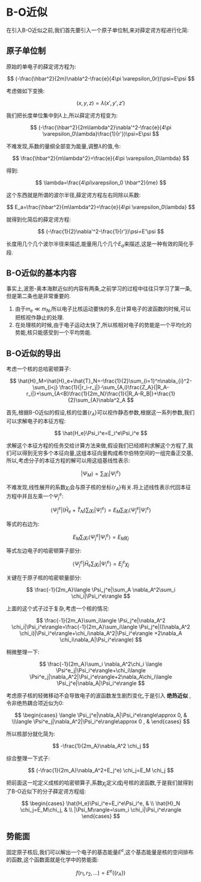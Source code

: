 # B-O近似

在引入B-O近似之前,我们首先要引入一个原子单位制,来对薛定谔方程进行化简:

## 原子单位制

原始的单电子的薛定谔方程为:

$$
(-\frac{\hbar^2}{2m}\nabla^2-\frac{e}{4\pi \varepsilon_0r})\psi=E\psi
$$

考虑做如下变换:

$$
(x,y,z)=\lambda(x',y',z')
$$

我们把长度单位集中到$\lambda$上,所以薛定谔方程变为:

$$
(-\frac{\hbar^2}{2m\lambda^2}\nabla'^2-\frac{e}{4\pi \varepsilon_0\lambda}\frac{1}{r'})\psi=E\psi
$$

不难发现,系数的量纲全部变为能量,调整$\lambda$的值,令:

$$
\frac{\hbar^2}{m\lambda^2}=\frac{e}{4\pi \varepsilon_0\lambda}
$$

得到:

$$
\lambda=\frac{4\pi\varepsilon_0 \hbar^2}{me}
$$

这个东西就是所谓的波尔半径,薛定谔方程左右同除以系数:

$$
E_a=\frac{\hbar^2}{m\lambda^2}=\frac{e}{4\pi \varepsilon_0\lambda}
$$

就得到化简后的薛定谔方程:

$$
(-\frac{1}{2}\nabla'^2-\frac{1}{r'})\psi=E'\psi
$$

长度用几个几个波尔半径来描述,能量用几个几个$E_a$来描述,这是一种有效的简化手段.

## B-O近似的基本内容

事实上,波恩-奥本海默近似的内容有两条,之前学习的过程中往往只学习了第一条,但是第二条也是非常重要的.

1. 由于$m_e\ll m_N$,所以电子比核运动要快的多,在计算电子的波函数的时候,可以把核视作静止的处理.
2. 在处理核的时候,由于电子运动太快了,所以核相对电子的势能是一个平均化的势能,核只能感受到一个平均势能.

## B-O近似的导出

考虑一个核的总哈密顿算子:

$$
\hat{H}_M=\hat{H}_e+\hat{T}_N=-\frac{1}{2}\sum_{i=1}^n\nabla_{i}^2-\sum_{i<j} \frac{1}{|r_i-r_j|}-\sum_{A,i}\frac{Z_A}{|R_A-r_i|}+\sum_{A<B}\frac{1}{2m_N}\frac{1}{|R_A-R_B|}+\frac{1}{2}\sum_{A}\nabla^2_A
$$

首先,根据B-O近似的假设,核的位置$\{ r_A \}$可以视作静态参数,根据这一系列参数,我们可以求解电子的本征方程:

$$
\hat{H_e}\Psi_i^e=E_i^e\Psi_i^e
$$

求解这个本征方程的任务交给计算方法来做,假设我们已经顺利求解这个方程了,我们可以得到无穷多个本征向量,这组本征向量构成希尔伯特空间的一组完备正交基,所以,考虑分子的本征方程的解可以用这组基线性表示:

$$
|\Psi_M\rangle=\sum_i \chi_i|\Psi_i^e\rangle
$$

不难发现,线性展开的系数$\chi_i$会与原子核的坐标$\{ r_A \}$有关.将上述线性表示代回本征方程中并且左乘一个$\Psi_j^e$:

$$
\langle \Psi_j^e|(\hat{H}_e+\hat{T}_N)\sum_i \chi_i|\Psi_i^e\rangle=E_M\sum_i\chi_i\langle \Psi_j^e|\Psi_i^e\rangle
$$

等式的右边为:

$$
E_M\sum_i\chi_i\langle \Psi_j^e|\Psi_i^e\rangle=E_M\chi_j
$$

等式左边电子的哈密顿算子部分:

$$
\langle \Psi_j^e|\hat{H}_e\sum_i \chi_i|\Psi_i^e\rangle=E_j^e\chi_j
$$

关键在于原子核的哈密顿量部分:

$$
\frac{-1}{2m_A}\langle \Psi_j^e|\sum_A \nabla_A^2\sum_i \chi_i|\Psi_i^e\rangle
$$

上面的这个式子过于复杂,考虑一个核的情况:

$$
\frac{-1}{2m_A}\sum_i\langle \Psi_j^e|\nabla_A^2 \chi_i|\Psi_i^e\rangle=\frac{-1}{2m_A}\sum_i\langle \Psi_j^e|((\nabla_A^2 \chi_i)|\Psi_i^e\rangle+\chi_i\nabla_A^2|\Psi_i^e\rangle +2\nabla_A \chi_i\nabla_A|\Psi_i^e\rangle)
$$

稍微整理一下:

$$
\frac{-1}{2m_A}\sum_i \nabla_A^2\chi_i \langle \Psi^e_j|\Psi_i^e\rangle+\chi_i\langle \Psi^e_j|\nabla_A^2|\Psi_i^e\rangle+2\nabla_A\chi_i\langle \Psi_j^e|\nabla_A|\Psi_i^e\rangle
$$

考虑原子核的轻微移动不会导致电子的波函数发生剧烈变化,于是引入 **绝热近似** ,令非绝热耦合项近似为0:

$$
\begin{cases} \langle \Psi_j^e|\nabla_A|\Psi_i^e\rangle\approx 0, &  \\\langle \Psi^e_j|\nabla_A^2|\Psi_i^e\rangle\approx 0 , &  \end{cases}
$$

所以核部分就化简为:

$$
-\frac{1}{2m_A}\nabla_A^2 \chi_j
$$

综合整理一下式子:

$$
(-\frac{1}{2m_A}\nabla_A^2+E_j^e) \chi_j=E_M \chi_j
$$

把前面这一坨定义成核的哈密顿算子,系数$\chi_j$定义成j号核的波函数,于是我们就得到了B-O近似下的分子薛定谔方程组:

$$
\begin{cases} \hat{H_e}\Psi_i^e=E_i^e\Psi_i^e, &  \\ \hat{H}_N \chi_j=E_M\chi_j, & \\
|\Psi_M\rangle=\sum_i \chi_i|\Psi_i^e\rangle
\end{cases}
$$

## 势能面

固定原子核后,我们可以解出一个电子的基态能量$E^e$,这个基态能量是核的空间排布的函数,这个函数面就是化学中的势能面:

$$
f(r_1,r_2, \ldots )=E^e(\{ r_A \})
$$